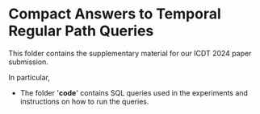 # Compact Answers to Temporal Regular Path Queries

This folder contains the supplementary material for our ICDT 2024 paper submission. 

In particular, 

* The folder '**code**' contains SQL queries used in the experiments and instructions on how to run the queries.
